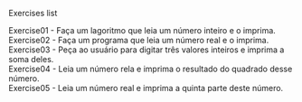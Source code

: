 Exercises list

Exercise01 - Faça um lagoritmo que leia um número inteiro e o imprima.<br>
Exercise02 - Faça um programa que leia um número real e o imprima.<br>
Exercise03 - Peça ao usuário para digitar três valores inteiros e imprima a soma deles.<br>
Exercise04 - Leia um número rela e imprima o resultado do quadrado desse número.<br>
Exercise05 - Leia um número real e imprima a quinta parte deste número.<br>